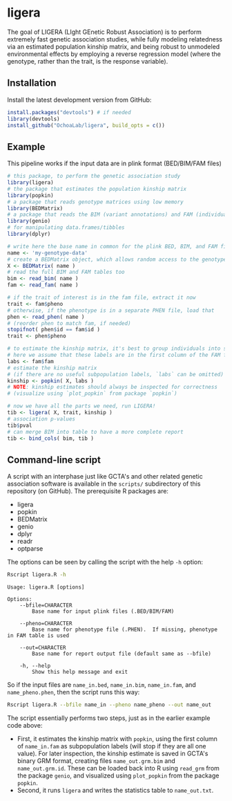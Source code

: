 # ligera

The goal of LIGERA (LIght GEnetic Robust Association) is to perform extremely fast genetic association studies, while fully modeling relatedness via an estimated population kinship matrix, and being robust to unmodeled environmental effects by employing a reverse regression model (where the genotype, rather than the trait, is the response variable).

## Installation

<!-- You can install the released version of ligera from [CRAN](https://CRAN.R-project.org) with: -->

<!-- ``` r -->
<!-- install.packages("ligera") -->
<!-- ``` -->

Install the latest development version from GitHub:
```R
install.packages("devtools") # if needed
library(devtools)
install_github("OchoaLab/ligera", build_opts = c())
```

## Example

This pipeline works if the input data are in plink format (BED/BIM/FAM files)

``` r
# this package, to perform the genetic association study
library(ligera)
# the package that estimates the population kinship matrix
library(popkin)
# a package that reads genotype matrices using low memory
library(BEDMatrix)
# a package that reads the BIM (variant annotations) and FAM (individual annotations) files, and reads and writes other genetics files
library(genio)
# for manipulating data.frames/tibbles
library(dplyr)

# write here the base name in common for the plink BED, BIM, and FAM files
name <- 'my-genotype-data'
# create a BEDMatrix object, which allows random access to the genotypes
X <- BEDMatrix( name )
# read the full BIM and FAM tables too
bim <- read_bim( name )
fam <- read_fam( name )

# if the trait of interest is in the fam file, extract it now
trait <- fam$pheno
# otherwise, if the phenotype is in a separate PHEN file, load that
phen <- read_phen( name )
# (reorder phen to match fam, if needed)
stopifnot( phen$id == fam$id )
trait <- phen$pheno

# to estimate the kinship matrix, it's best to group individuals into subpopulations (so the minimum value can be estimated through averaging).
# here we assume that these labels are in the first column of the FAM file
labs <- fam$fam
# estimate the kinship matrix
# (if there are no useful subpopulation labels, `labs` can be omitted)
kinship <- popkin( X, labs )
# NOTE: kinship estimates should always be inspected for correctness
# (visualize using `plot_popkin` from package `popkin`)

# now we have all the parts we need, run LIGERA!
tib <- ligera( X, trait, kinship )
# association p-values
tib$pval
# can merge BIM into table to have a more complete report
tib <- bind_cols( bim, tib )
```

## Command-line script

A script with an interphase just like GCTA's and other related genetic association software is available in the `scripts/` subdirectory of this repository (on GitHub).
The prerequisite R packages are:

- ligera
- popkin
- BEDMatrix
- genio
- dplyr
- readr
- optparse

The options can be seen by calling the script with the help `-h` option:
```bash
Rscript ligera.R -h
```
```
Usage: ligera.R [options]

Options:
	--bfile=CHARACTER
		Base name for input plink files (.BED/BIM/FAM)

	--pheno=CHARACTER
		Base name for phenotype file (.PHEN).  If missing, phenotype in FAM table is used

	--out=CHARACTER
		Base name for report output file (default same as --bfile)

	-h, --help
		Show this help message and exit
```

So if the input files are `name_in.bed`, `name_in.bim`, `name_in.fam`, and `name_pheno.phen`, then the script runs this way:
```bash
Rscript ligera.R --bfile name_in --pheno name_pheno --out name_out
```
The script essentially performs two steps, just as in the earlier example code above:

- First, it estimates the kinship matrix with `popkin`, using the first column of `name_in.fam` as subpopulation labels (will stop if they are all one value).
  For later inspection, the kinship estimate is saved in GCTA's binary GRM format, creating files `name_out.grm.bim` and `name_out.grm.id`.
  These can be loaded back into R using `read_grm` from the package `genio`, and visualized using `plot_popkin` from the package `popkin`.
- Second, it runs `ligera` and writes the statistics table to `name_out.txt`.
